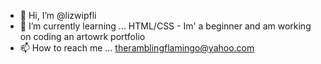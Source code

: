 - 👋 Hi, I’m @lizwipfli
- 🌱 I’m currently learning ... HTML/CSS - Im' a beginner and am working on coding an artowrk portfolio
- 📫 How to reach me ... theramblingflamingo@yahoo.com

<!---
lizwipfli/lizwipfli is a ✨ special ✨ repository because its `README.md` (this file) appears on your GitHub profile.
You can click the Preview link to take a look at your changes.
--->
